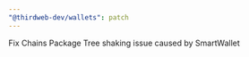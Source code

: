 ```yaml
---
"@thirdweb-dev/wallets": patch
---
```


Fix Chains Package Tree shaking issue caused by SmartWallet
